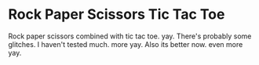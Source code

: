 # Rock Paper Scissors Tic Tac Toe
Rock paper scissors combined with tic tac toe.
yay.
There's probably some glitches. I haven't tested much.
more yay.
Also its better now.
even more yay.